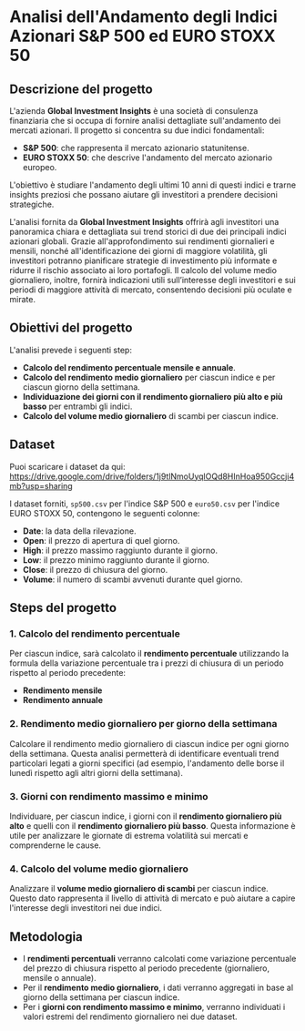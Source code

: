 # Analisi dell'Andamento degli Indici Azionari S&P 500 ed EURO STOXX 50

## Descrizione del progetto

L'azienda **Global Investment Insights** è una società di consulenza finanziaria che si occupa di fornire analisi dettagliate sull'andamento dei mercati azionari. Il progetto si concentra su due indici fondamentali:
- **S&P 500**: che rappresenta il mercato azionario statunitense.
- **EURO STOXX 50**: che descrive l'andamento del mercato azionario europeo.

L'obiettivo è studiare l'andamento degli ultimi 10 anni di questi indici e trarne insights preziosi che possano aiutare gli investitori a prendere decisioni strategiche.

L'analisi fornita da **Global Investment Insights** offrirà agli investitori una panoramica chiara e dettagliata sui trend storici di due dei principali indici azionari globali. Grazie all'approfondimento sui rendimenti giornalieri e mensili, nonché all'identificazione dei giorni di maggiore volatilità, gli investitori potranno pianificare strategie di investimento più informate e ridurre il rischio associato ai loro portafogli. Il calcolo del volume medio giornaliero, inoltre, fornirà indicazioni utili sull’interesse degli investitori e sui periodi di maggiore attività di mercato, consentendo decisioni più oculate e mirate.

## Obiettivi del progetto

L'analisi prevede i seguenti step:
- **Calcolo del rendimento percentuale mensile e annuale**.
- **Calcolo del rendimento medio giornaliero** per ciascun indice e per ciascun giorno della settimana.
- **Individuazione dei giorni con il rendimento giornaliero più alto e più basso** per entrambi gli indici.
- **Calcolo del volume medio giornaliero** di scambi per ciascun indice.

## Dataset

Puoi scaricare i dataset da qui: https://drive.google.com/drive/folders/1j9tlNmoUyqlOQd8HInHoa950Gccji4mb?usp=sharing 

I dataset forniti, `sp500.csv` per l'indice S&P 500 e `euro50.csv` per l'indice EURO STOXX 50, contengono le seguenti colonne:

- **Date**: la data della rilevazione.
- **Open**: il prezzo di apertura di quel giorno.
- **High**: il prezzo massimo raggiunto durante il giorno.
- **Low**: il prezzo minimo raggiunto durante il giorno.
- **Close**: il prezzo di chiusura del giorno.
- **Volume**: il numero di scambi avvenuti durante quel giorno.

## Steps del progetto

### 1. Calcolo del rendimento percentuale

Per ciascun indice, sarà calcolato il **rendimento percentuale** utilizzando la formula della variazione percentuale tra i prezzi di chiusura di un periodo rispetto al periodo precedente:
- **Rendimento mensile**
- **Rendimento annuale**

### 2. Rendimento medio giornaliero per giorno della settimana

Calcolare il rendimento medio giornaliero di ciascun indice per ogni giorno della settimana. Questa analisi permetterà di identificare eventuali trend particolari legati a giorni specifici (ad esempio, l'andamento delle borse il lunedì rispetto agli altri giorni della settimana).

### 3. Giorni con rendimento massimo e minimo

Individuare, per ciascun indice, i giorni con il **rendimento giornaliero più alto** e quelli con il **rendimento giornaliero più basso**. Questa informazione è utile per analizzare le giornate di estrema volatilità sui mercati e comprenderne le cause.

### 4. Calcolo del volume medio giornaliero

Analizzare il **volume medio giornaliero di scambi** per ciascun indice. Questo dato rappresenta il livello di attività di mercato e può aiutare a capire l'interesse degli investitori nei due indici.

## Metodologia

- I **rendimenti percentuali** verranno calcolati come variazione percentuale del prezzo di chiusura rispetto al periodo precedente (giornaliero, mensile o annuale).
- Per il **rendimento medio giornaliero**, i dati verranno aggregati in base al giorno della settimana per ciascun indice.
- Per i **giorni con rendimento massimo e minimo**, verranno individuati i valori estremi del rendimento giornaliero nei due dataset.
